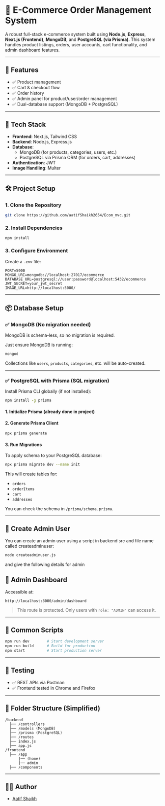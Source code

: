 
# 🛒 E-Commerce Order Management System

A robust full-stack e-commerce system built using **Node.js**, **Express**, **Next.js (Frontend)**, **MongoDB**, and **PostgreSQL (via Prisma)**. This system handles product listings, orders, user accounts, cart functionality, and admin dashboard features.

---

## 🚀 Features

- ✅ Product management
- ✅ Cart & checkout flow
- ✅ Order history
- ✅ Admin panel for product/user/order management
- ✅ Dual-database support (MongoDB + PostgreSQL)

---

## 🧠 Tech Stack

- **Frontend**: Next.js, Tailwind CSS
- **Backend**: Node.js, Express.js
- **Database**: 
  - MongoDB (for products, categories, users, etc.)
  - PostgreSQL via Prisma ORM (for orders, cart, addresses)
- **Authentication**: JWT
- **Image Handling**: Multer

---

## 🛠️ Project Setup

### 1. Clone the Repository

```bash
git clone https://github.com/aatifShaikh2654/Ecom_mvc.git
```

### 2. Install Dependencies

```bash
npm install
```

### 3. Configure Environment

Create a `.env` file:

```env
PORT=5000
MONGO_URI=mongodb://localhost:27017/ecommerce
DATABASE_URL=postgresql://user:password@localhost:5432/ecommerce
JWT_SECRET=your_jwt_secret
IMAGE_URL=http://localhost:5000/
```

---

## 📦 Database Setup

### ✅ MongoDB (No migration needed)

MongoDB is schema-less, so no migration is required.

Just ensure MongoDB is running:

```bash
mongod
```

Collections like `users`, `products`, `categories`, etc. will be auto-created.

---

### ✅ PostgreSQL with Prisma (SQL migration)

Install Prisma CLI globally (if not installed):

```bash
npm install -g prisma
```

#### 1. Initialize Prisma (already done in project)

#### 2. Generate Prisma Client

```bash
npx prisma generate
```

#### 3. Run Migrations

To apply schema to your PostgreSQL database:

```bash
npx prisma migrate dev --name init
```

This will create tables for:

- `orders`
- `orderItems`
- `cart`
- `addresses`

You can check the schema in `/prisma/schema.prisma`.

---

## 👤 Create Admin User

You can create an admin user using a script in backend src and file name called createadminuser:

```bash
node createadminuser.js
```

and give the following details for admin

## 🔑 Admin Dashboard

Accessible at:

```
http://localhost:3000/admin/dashboard
```

> This route is protected. Only users with `role: "ADMIN"` can access it.

---

## 💬 Common Scripts

```bash
npm run dev        # Start development server
npm run build      # Build for production
npm start          # Start production server
```

---

## 🧪 Testing

- ✅ REST APIs via Postman
- ✅ Frontend tested in Chrome and Firefox

---

## 📁 Folder Structure (Simplified)

```
/backend
  ├── /controllers
  ├── /models (MongoDB)
  ├── /prisma (PostgreSQL)
  ├── /routes
  ├── index.js
  ├── app.js
/frontend
  ├── /app
      |── (home)
      |── admin
  ├── /components
```

---

## 👨‍💻 Author

- [Aatif Shaikh](https://github.com/aatifShaikh2654)
